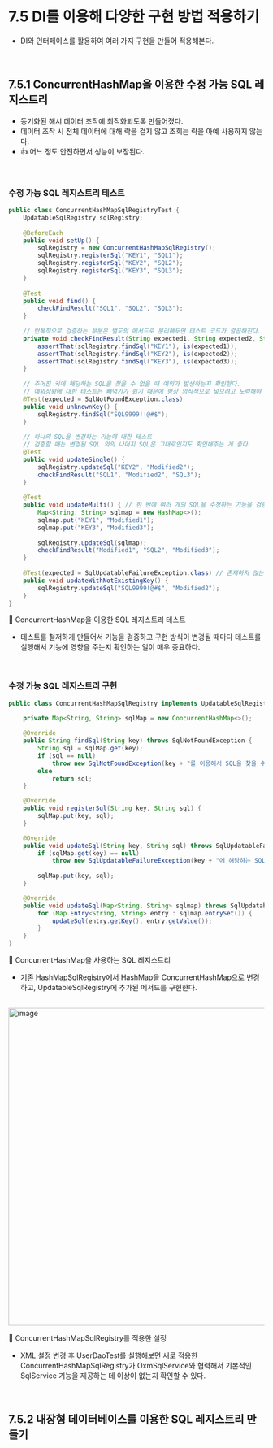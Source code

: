 # 7.5 DI를 이용해 다양한 구현 방법 적용하기
- DI와 인터페이스를 활용하여 여러 가지 구현을 만들어 적용해본다.

<br/>

## 7.5.1 ConcurrentHashMap을 이용한 수정 가능 SQL 레지스트리
- 동기화된 해시 데이터 조작에 최적화되도록 만들어졌다.
- 데이터 조작 시 전체 데이터에 대해 락을 걸지 않고 조회는 락을 아예 사용하지 않는다.
- 👍 어느 정도 안전하면서 성능이 보장된다.

<br/>

### 수정 가능 SQL 레지스트리 테스트

```java
public class ConcurrentHashMapSqlRegistryTest {
	UpdatableSqlRegistry sqlRegistry;
	
	@BeforeEach
	public void setUp() {
		sqlRegistry = new ConcurrentHashMapSqlRegistry();
		sqlRegistry.registerSql("KEY1", "SQL1");
		sqlRegistry.registerSql("KEY2", "SQL2");
		sqlRegistry.registerSql("KEY3", "SQL3");
	}
	
	@Test
	public void find() {
		checkFindResult("SQL1", "SQL2", "SQL3");
	}
	
	// 반복적으로 검증하는 부분은 별도의 메서드로 분리해두면 테스트 코드가 깔끔해진다.
	private void checkFindResult(String expected1, String expected2, String expected3) {
		assertThat(sqlRegistry.findSql("KEY1"), is(expected1));
		assertThat(sqlRegistry.findSql("KEY2"), is(expected2));
		assertThat(sqlRegistry.findSql("KEY3"), is(expected3));
	}
	
	// 주어진 키에 해당하는 SQL을 찾을 수 없을 때 예외가 발생하는지 확인한다.
	// 예외상황에 대한 테스트는 빼먹기가 쉽기 때문에 항상 의식적으로 넣으려고 노력해야 한다.
	@Test(expected = SqlNotFoundException.class)
	public void unknownKey() {
		sqlRegistry.findSql("SQL9999!!@#$");
	}
	
	// 하나의 SQL을 변경하는 기능에 대한 테스트
	// 검증할 때는 변경된 SQL 외의 나머지 SQL은 그대로인지도 확인해주는 게 좋다.
	@Test
	public void updateSingle() {
		sqlRegistry.updateSql("KEY2", "Modified2");
		checkFindResult("SQL1", "Modified2", "SQL3");
	}
	
	@Test
	public void updateMulti() { // 한 번에 여러 개의 SQL을 수정하는 기능을 검증한다.
		Map<String, String> sqlmap = new HashMap<>();
		sqlmap.put("KEY1", "Modified1");
		sqlmap.put("KEY3", "Modified3");
		
		sqlRegistry.updateSql(sqlmap);
		checkFindResult("Modified1", "SQL2", "Modified3");
	}
	
	@Test(expected = SqlUpdatableFailureException.class) // 존재하지 않는 키의 SQL을 변경하려고 시도할 때 예외가 발생하는 것을 검증
	public void updateWithNotExistingKey() {
		sqlRegistry.updateSql("SQL9999!@#$", "Modified2");
	}
}
```
🔼 ConcurrentHashMap을 이용한 SQL 레지스트리 테스트
- 테스트를 철저하게 만들어서 기능을 검증하고 구현 방식이 변경될 때마다 테스트를 실행해서 기능에 영향을 주는지 확인하는 일이 매우 중요하다.

<br/>

### 수정 가능 SQL 레지스트리 구현
```java
public class ConcurrentHashMapSqlRegistry implements UpdatableSqlRegistry {
	
	private Map<String, String> sqlMap = new ConcurrentHashMap<>();

	@Override
	public String findSql(String key) throws SqlNotFoundException {
		String sql = sqlMap.get(key);
		if (sql == null)
			throw new SqlNotFoundException(key + "를 이용해서 SQL을 찾을 수 없습니다.");
		else
			return sql;
	}

	@Override
	public void registerSql(String key, String sql) {
		sqlMap.put(key, sql);
	}

	@Override
	public void updateSql(String key, String sql) throws SqlUpdatableFailureException {
		if (sqlMap.get(key) == null)
			throw new SqlUpdatableFailureException(key + "에 해당하는 SQL을 찾을 수 없습니다.");
		
		sqlMap.put(key, sql);
	}

	@Override
	public void updateSql(Map<String, String> sqlmap) throws SqlUpdatableFailureException {
		for (Map.Entry<String, String> entry : sqlmap.entrySet()) {
			updateSql(entry.getKey(), entry.getValue());
		}
	}
}
```
🔼 ConcurrentHashMap을 사용하는 SQL 레지스트리
- 기존 HashMapSqlRegistry에서 HashMap을 ConcurrentHashMap으로 변경하고, UpdatableSqlRegistry에 추가된 메서드를 구현한다.

<br/>

<img width="625" alt="image" src="https://github.com/Team-Sopetit/server-spring-study/assets/55437339/ed3668dd-ed95-4a16-90ac-7c299d78a9d8">

🔼 ConcurrentHashMapSqlRegistry를 적용한 설정
- XML 설정 변경 후 UserDaoTest를 실행해보면 새로 적용한 ConcurrentHashMapSqlRegistry가 OxmSqlService와 협력해서 기본적인 SqlService 기능을 제공하는 데 이상이 없는지 확인할 수 있다.

<br/>

## 7.5.2 내장형 데이터베이스를 이용한 SQL 레지스트리 만들기
